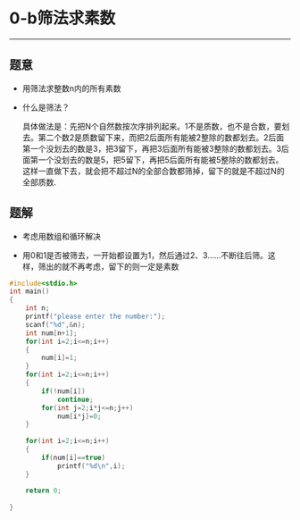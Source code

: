 # 0-b筛法求素数

----

## 题意

+ 用筛法求整数n内的所有素数

+ 什么是筛法？

  具体做法是：先把N个自然数按次序排列起来。1不是质数，也不是合数，要划去。第二个数2是质数留下来，而把2后面所有能被2整除的数都划去。2后面第一个没划去的数是3，把3留下，再把3后面所有能被3整除的数都划去。3后面第一个没划去的数是5，把5留下，再把5后面所有能被5整除的数都划去。这样一直做下去，就会把不超过N的全部合数都筛掉，留下的就是不超过N的全部质数.

## 题解

* 考虑用数组和循环解决

* 用0和1是否被筛去，一开始都设置为1，然后通过2、3……不断往后筛。这样，筛出的就不再考虑，留下的则一定是素数

~~~c
#include<stdio.h>
int main()
{
	int n;
	printf("please enter the number:");
	scanf("%d",&n);
	int num[n+1];
	for(int i=2;i<=n;i++)
	{
		num[i]=1;
	} 
	for(int i=2;i<=n;i++)
	{
		if(!num[i]) 
			continue;
		for(int j=2;i*j<=n;j++)
			num[i*j]=0;
	}
	
	for(int i=2;i<=n;i++)
	{
		if(num[i]==true)
			printf("%d\n",i);
	}
	
	return 0;
	
}
~~~

